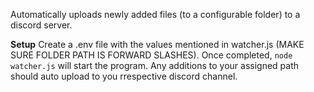 Automatically uploads newly added files (to a configurable folder) to a discord server.

**Setup**
Create a .env file with the values mentioned in watcher.js (MAKE SURE FOLDER PATH IS FORWARD SLASHES). Once completed, ```node watcher.js``` will start the program. Any additions to your assigned path should auto upload to you rrespective discord channel.
